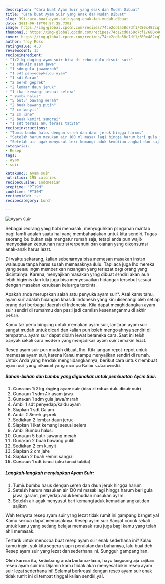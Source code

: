 ```yaml
---
description: "Cara buat Ayam Suir yang enak dan Mudah Dibuat"
title: "Cara buat Ayam Suir yang enak dan Mudah Dibuat"
slug: 393-cara-buat-ayam-suir-yang-enak-dan-mudah-dibuat
date: 2021-06-18T00:57:25.739Z
image: https://img-global.cpcdn.com/recipes/74ce2cd0a58c7df1/680x482cq70/ayam-suir-foto-resep-utama.jpg
thumbnail: https://img-global.cpcdn.com/recipes/74ce2cd0a58c7df1/680x482cq70/ayam-suir-foto-resep-utama.jpg
cover: https://img-global.cpcdn.com/recipes/74ce2cd0a58c7df1/680x482cq70/ayam-suir-foto-resep-utama.jpg
author: Troy Ross
ratingvalue: 4.3
reviewcount: 13
recipeingredient:
- "1/2 kg daging ayam suir bisa di rebus dulu disuir suir"
- "1 sdm Air asam jawa"
- "1 sdm gula jawamerah"
- "1 sdt penyedapkaldu ayam"
- "1 sdt Garam"
- "2 Sereh geprek"
- "2 lembar daun jeruk"
- "1 ikat kemangi sesuai selera"
- " Bumbu halus"
- "5 butir bawang merah"
- "2 buah bawang putih"
- "2 cm kunyit"
- "2 cm jahe"
- "2 buah kemiri sangrai"
- "1 sdt terasi aku terasi tabita"
recipeinstructions:
- "Tumis bumbu halus dengan sereh dan daun jeruk hingga harum."
- "Setelah harum masukan air 100 ml masak lagi hingga harum beri gula jawa, garam, penyedap aduk kemudian masukan ayam."
- "Setelah air agak menyusut beri kemangi aduk kemudian angkat dan sajikan"
categories:
- Resep
tags:
- ayam
- suir

katakunci: ayam suir 
nutrition: 195 calories
recipecuisine: Indonesian
preptime: "PT19M"
cooktime: "PT30M"
recipeyield: "2"
recipecategory: Lunch

---
```



![Ayam Suir](https://img-global.cpcdn.com/recipes/74ce2cd0a58c7df1/680x482cq70/ayam-suir-foto-resep-utama.jpg)

Sebagai seorang yang hobi memasak, menyuguhkan panganan mantab bagi famili adalah suatu hal yang membahagiakan untuk kita sendiri. Tugas seorang ibu bukan saja mengatur rumah saja, tetapi anda pun wajib menyediakan kebutuhan nutrisi terpenuhi dan olahan yang dikonsumsi anak-anak harus lezat.

Di waktu  sekarang, kalian sebenarnya bisa memesan masakan instan walaupun tanpa harus susah memasaknya dulu. Tapi ada juga lho mereka yang selalu ingin memberikan hidangan yang terlezat bagi orang yang dicintainya. Karena, menyajikan masakan yang dibuat sendiri akan jauh lebih higienis dan kita juga bisa menyesuaikan hidangan tersebut sesuai dengan masakan kesukaan keluarga tercinta. 



Apakah anda merupakan salah satu penyuka ayam suir?. Asal kamu tahu, ayam suir adalah hidangan khas di Indonesia yang kini disenangi oleh setiap orang dari berbagai daerah di Indonesia. Kita dapat menghidangkan ayam suir sendiri di rumahmu dan pasti jadi camilan kesenanganmu di akhir pekan.

Kamu tak perlu bingung untuk memakan ayam suir, lantaran ayam suir sangat mudah untuk dicari dan kalian pun boleh mengolahnya sendiri di tempatmu. ayam suir dapat diolah lewat beraneka cara. Saat ini telah banyak sekali cara modern yang menjadikan ayam suir semakin lezat.

Resep ayam suir pun mudah dibuat, lho. Kita jangan repot-repot untuk memesan ayam suir, karena Kamu mampu menyajikan sendiri di rumah. Untuk Anda yang hendak menghidangkannya, berikut cara untuk membuat ayam suir yang nikamat yang mampu Kalian coba sendiri.

<!--inarticleads1-->

##### Bahan-bahan dan bumbu yang digunakan untuk pembuatan Ayam Suir:

1. Gunakan 1/2 kg daging ayam suir (bisa di rebus dulu disuir suir)
1. Gunakan 1 sdm Air asam jawa
1. Gunakan 1 sdm gula jawa/merah
1. Ambil 1 sdt penyedap/kaldu ayam
1. Siapkan 1 sdt Garam
1. Ambil 2 Sereh geprek
1. Sediakan 2 lembar daun jeruk
1. Siapkan 1 ikat kemangi sesuai selera
1. Ambil  Bumbu halus:
1. Gunakan 5 butir bawang merah
1. Gunakan 2 buah bawang putih
1. Sediakan 2 cm kunyit
1. Siapkan 2 cm jahe
1. Siapkan 2 buah kemiri sangrai
1. Gunakan 1 sdt terasi (aku terasi tabita)




<!--inarticleads2-->

##### Langkah-langkah menyiapkan Ayam Suir:

1. Tumis bumbu halus dengan sereh dan daun jeruk hingga harum.
1. Setelah harum masukan air 100 ml masak lagi hingga harum beri gula jawa, garam, penyedap aduk kemudian masukan ayam.
1. Setelah air agak menyusut beri kemangi aduk kemudian angkat dan sajikan




Wah ternyata resep ayam suir yang lezat tidak rumit ini gampang banget ya! Kamu semua dapat memasaknya. Resep ayam suir Sangat cocok sekali untuk kamu yang sedang belajar memasak atau juga bagi kamu yang telah ahli memasak.

Tertarik untuk mencoba buat resep ayam suir enak sederhana ini? Kalau kamu ingin, yuk kita segera siapin peralatan dan bahannya, lalu buat deh Resep ayam suir yang lezat dan sederhana ini. Sungguh gampang kan. 

Oleh karena itu, ketimbang anda berlama-lama, hayo langsung aja sajikan resep ayam suir ini. Dijamin kamu tiidak akan menyesal bikin resep ayam suir lezat sederhana ini! Selamat berkreasi dengan resep ayam suir enak tidak rumit ini di tempat tinggal kalian sendiri,ya!.

